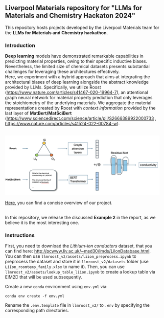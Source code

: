 ## Liverpool Materials repository for "LLMs for Materials and Chemistry Hackaton 2024"

This repository hosts projects developed by the Liverpool Materials team for the **LLMs for Materials and Chemistry hackathon**.

### Introduction
**Deep learning** models have demonstrated remarkable capabilities in predicting material properties, owing to their specific inductive biases.  Nevertheless, the limited size of chemical datasets presents  substantial challenges for leveraging these architectures effectively. <br> Here, we experiment with a hybrid approach that aims at integrating the architectural biases of deep learning alongside the abstract knowledge provided by LLMs. Specifically, we utilize Roost (https://www.nature.com/articles/s41467-020-19964-7), an attentional graph neural network for material property prediction that only leverages the stoichiometry of the underlying materials. We aggregate the material representations created by Roost with *context information* provided by the last layer of **MatBert/MatSciBert** (https://www.sciencedirect.com/science/article/pii/S2666389922000733 , https://www.nature.com/articles/s41524-022-00784-w). <br> <br>

![Description of the image](llmroost.png)

<a href="https://www.youtube.com/watch?v=fQVjRmM-Hf4">Here</a>, you can find a concise overview of our project. <br> <br>

In this repository, we release the discussed **Example 2** in the report, as we believe it is the most interesting one.

### Instructions
First, you need to download the *Lithium-ion conductors* dataset, that you can find here: http://pcwww.liv.ac.uk/~msd30/lmds/LiIonDatabase.html. You can then use `llmroost_v2/assets/liion_preprocess.ipynb` to preprocess the dataset and store it in `llmroost_v2/datasets` folder (use `LiIon_roomtemp_family.xlsx` to name it). Then, you can use `llmroost_v2/assets/lookup_table_liion.ipynb` to create a lookup table via ElM2D that will be used subsequently.

Create a new `conda` environment using `env.yml` via:
   ```git
   conda env create -f env.yml
   ```
Rename the `.env.template` file in `llmroost_v2/` to `.env` by specifying the corresponding path directories.